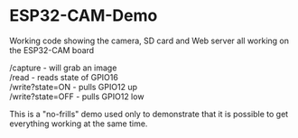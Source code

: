 # ESP32-CAM-Demo
Working code showing the camera, SD card and Web server all working on the ESP32-CAM board

/capture - will grab an image<br>
/read - reads state of GPIO16<br>
/write?state=ON - pulls GPIO12 up<br>
/write?state=OFF - pulls GPIO12 low<br>

This is a "no-frills" demo used only to demonstrate that it is possible to get everything working at the same time.
